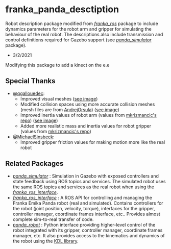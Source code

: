 # franka_panda_desctiption

Robot description package modified from [*franka_ros*](https://frankaemika.github.io/docs/franka_ros.html) package to include dynamics parameters for the robot arm and gripper for simulating the behaviour of the real robot. The descriptions also include transmission and control definitions required for Gazebo support (see [*panda_simulator*](https://github.com/justagist/panda_simulator) package).

- 3/2/2021

Modifying this package to add a kinect on the e.e

## Special Thanks

- [@qgallouedec](https://github.com/qgallouedec):
  - Improved visual meshes ([see image](https://raw.githubusercontent.com/qgallouedec/franka_panda_description/master/assets/panda.jpeg))
  - Modified collision spaces using more accurate collision meshes (mesh files are from [AndrejOrsula](https://github.com/AndrejOrsula/panda_ign)) ([see image](https://raw.githubusercontent.com/qgallouedec/franka_panda_description/master/assets/collision.jpeg))
  - Improved inertia values of robot arm (values from [mkrizmancic's repo](https://github.com/mkrizmancic/franka_gazebo)) ([see image](https://raw.githubusercontent.com/qgallouedec/franka_panda_description/master/assets/inertia.jpeg))
  - Added more realistic mass and inertia values for robot gripper (values from [mkrizmancic's repo](https://github.com/mkrizmancic/franka_gazebo))
- [@MichaelSinsbeck](https://github.com/MichaelSinsbeck):
  - Improved gripper friction values for making motion more like the real robot

## Related Packages
- [*panda_simulator*](https://github.com/justagist/panda_simulator) : Simulation in Gazebo with exposed controllers and state feedback using ROS topics and services. The simulated robot uses the same ROS topics and services as the real robot when using the [*franka_ros_interface*](https://github.com/justagist/franka_ros_interface).
- [*franka_ros_interface*](https://github.com/justagist/franka_ros_interface) : A ROS API for controlling and managing the Franka Emika Panda robot (real and simulated). Contains controllers for the robot (joint position, velocity, torque), interfaces for the gripper, controller manager, coordinate frames interface, etc.. Provides almost complete sim-to-real transfer of code.
- [*panda_robot*](https://github.com/justagist/panda_robot) : Python interface providing higher-level control of the robot integrated with its gripper, controller manager, coordinate frames manager, etc. It also provides access to the kinematics and dynamics of the robot using the [KDL library](http://wiki.ros.org/kdl).
